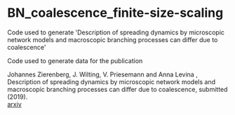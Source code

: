 # BN_coalescence_finite-size-scaling
Code used to generate 'Description of spreading dynamics by microscopic network models and macroscopic branching processes can differ due to coalescence'

Code used to generate data for the publication

Johannes Zierenberg, J. Wilting, V. Priesemann and Anna Levina , Description of spreading dynamics by microscopic network models and macroscopic branching processes can differ due to coalescence, submitted (2019).<br>
[arxiv](https://arxiv.org/abs/1905.10402)
